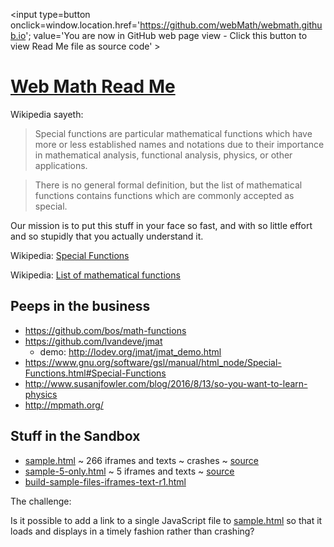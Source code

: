 <span style=display:none; >[You are now in GitHub source code view - click this link to view Read Me file as a web page]
( https://webmath.github.io/index.html "View file as a web page." ) </span>
<input type=button onclick=window.location.href='https://github.com/webMath/webmath.github.io'; value='You are now in GitHub web page view - Click this button to view Read Me file as source code' >


[Web Math Read Me]( index.html#readme.md )
===

Wikipedia sayeth:

> Special functions are particular mathematical functions which have more or less established names and notations due to their importance in mathematical analysis, functional analysis, physics, or other applications.

> There is no general formal definition, but the list of mathematical functions contains functions which are commonly accepted as special.

Our mission is to put this stuff in your face so fast, and with so little effort and so stupidly that you actually understand it.


Wikipedia: [Special Functions]( https://en.wikipedia.org/wiki/Special_functions )

Wikipedia: [List of mathematical functions]( https://en.wikipedia.org/wiki/List_of_mathematical_functions )

## Peeps in the business

* https://github.com/bos/math-functions
* https://github.com/lvandeve/jmat
	* demo: http://lodev.org/jmat/jmat_demo.html
* https://www.gnu.org/software/gsl/manual/html_node/Special-Functions.html#Special-Functions
* http://www.susanjfowler.com/blog/2016/8/13/so-you-want-to-learn-physics
* http://mpmath.org/

## Stuff in the Sandbox

* [sample.html]( https://webmath.github.io/sandbox/sample.html ) ~ 266 iframes and texts ~ crashes ~ [source]( https://github.com/webMath/webmath.github.io/blob/master/sandbox/sample.html )
* [sample-5-only.html]( https://webmath.github.io/sandbox/sample-5-only.html ) ~ 5 iframes and texts ~ [source]( https://github.com/webMath/webmath.github.io/blob/master/sandbox/sample-5-only.html )
* [build-sample-files-iframes-text-r1.html]( https://webmath.github.io/sandbox/build-sample-files-iframes-text-r1.html )

The challenge:

Is it possible to add a link to a single JavaScript file to [sample.html]( https://webmath.github.io/sandbox/sample.html ) so that it loads and displays in a timely fashion rather than crashing?

